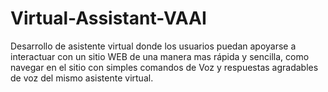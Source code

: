 # Virtual-Assistant-VAAI
Desarrollo de asistente virtual donde los usuarios puedan apoyarse a interactuar con un sitio WEB de una manera mas rápida y sencilla, como navegar en el sitio con simples comandos de Voz y respuestas agradables de voz del mismo asistente virtual.

